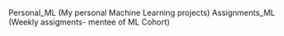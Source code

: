 Personal_ML (My personal Machine Learning projects)
Assignments_ML (Weekly assigments- mentee of ML Cohort)

